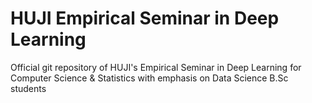 # HUJI Empirical Seminar in Deep Learning
Official git repository of HUJI's Empirical Seminar in Deep Learning for Computer Science &amp; Statistics with emphasis on Data Science B.Sc students

